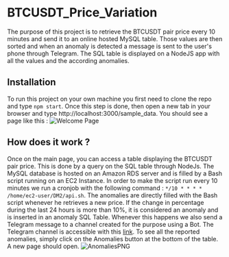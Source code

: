 # BTCUSDT_Price_Variation
 
The purpose of this project is to retrieve the BTCUSDT pair price every 10 minutes and send it to an online hosted MySQL table. Those values are then sorted and when an anomaly is detected a message is sent to the user's phone through Telegram. The SQL table is displayed on a NodeJS app with all the values and the according anomalies.

## Installation

To run this project on your own machine you first need to clone the repo and type `npm start`.
Once this step is done, then open a new tab in your browser and type http://localhost:3000/sample_data. 
You should see a page like this : ![Welcome Page](https://user-images.githubusercontent.com/113424948/209706655-b6ef8b10-b414-40b1-a521-6fd41e5c58ee.PNG)


## How does it work ?

Once on the main page, you can access a table displaying the BTCUSDT pair price. This is done by a query on the SQL table through NodeJs. The MySQL database is hosted on an Amazon RDS server and is filled by a Bash script running on an EC2 Instance. In order to make the script run every 10 minutes we run a cronjob with the following command : `*/10 * * * * /home/ec2-user/DM2/api.sh`.
The anomalies are directly filled with the Bash script whenever he retrieves a new price. If the change in percentage during the last 24 hours is more than 10%, it is considered an anomaly and is inserted in an anomaly SQL Table. Whenever this happens we also send a Telegram message to a channel created for the purpose using a Bot. The Telegram channel is accessible with this [link](https://t.me/BTCUSDT_Anomaly).
To see all the reported anomalies, simply click on the Anomalies button at the bottom of the table. A new page should open.
![AnomaliesPNG](https://user-images.githubusercontent.com/113424948/209707776-02168ee3-566b-49dd-85f4-819dfce531c1.PNG)

